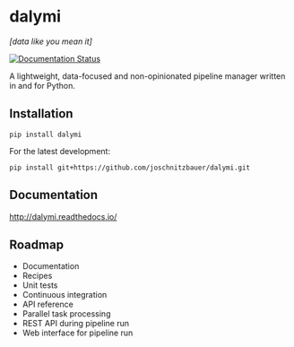 # dalymi

*[data like you mean it]*

[![Documentation Status](https://readthedocs.org/projects/dalymi/badge/?version=latest)](http://dalymi.readthedocs.io/en/latest/?badge=latest)

A lightweight, data-focused and non-opinionated pipeline manager written in and for Python.

## Installation
```
pip install dalymi
```

For the latest development:
```
pip install git+https://github.com/joschnitzbauer/dalymi.git
```

## Documentation
http://dalymi.readthedocs.io/

## Roadmap
- Documentation
- Recipes
- Unit tests
- Continuous integration
- API reference
- Parallel task processing
- REST API during pipeline run
- Web interface for pipeline run
